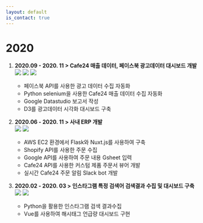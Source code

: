 ```yaml
---
layout: default
is_contact: true
---
```


# 2020

1. **2020.09 - 2020. 11 > Cafe24 매출 데이터, 페이스북 광고데이터 대시보드 개발**  <br>
	<img class="badge" src="https://img.shields.io/badge/Flask-000000?style=flat-square&amp;logo=Flask&amp;logoColor=white">
	<img class="badge" src="https://img.shields.io/badge/Vue-4FC08D?style=flat-square&amp;logo=Vue.js&amp;logoColor=white">
	<img class="badge" src="https://img.shields.io/badge/D3-F9A03C?style=flat-square&amp;logo=D3.js&amp;logoColor=white">

	- 페이스북 API를 사용한 광고 데이터 수집 자동화
	- Python selenium을 사용한 Cafe24 매출 데이터 수집 자동화
	- Google Datastudio 보고서 작성
	- D3를 광고데이터 시각화 대시보드 구축

1. **2020.06 - 2020. 11 > 사내 ERP 개발**  <br>
	<img class="badge" src="https://img.shields.io/badge/Flask-000000?style=flat-square&logo=Flask&logoColor=white">
	<img class="badge" src="https://img.shields.io/badge/Vue-4FC08D?style=flat-square&logo=Vue.js&logoColor=white">
	
	- AWS EC2 환경에서 Flask와 Nuxt.js를 사용하여 구축
	- Shopify API를 사용한 주문 수집
	- Google API를 사용하여 주문 내용 Gsheet 입력
	- Cafe24 API를 사용한 커스텀 제품 주문서 뷰어 개발
	- 실시간 Cafe24 주문 알림 Slack bot 개발	

1. **2020.02 - 2020. 03 > 인스타그램 특정 검색어 검색결과 수집 및 대시보드 구축** <br>
	<img class="badge" src="https://img.shields.io/badge/Flask-000000?style=flat-square&logo=Flask&logoColor=white">
	<img class="badge" src="https://img.shields.io/badge/React-0088CC?style=flat-square&logo=React&logoColor=white">

	- Python을 활용한 인스타그램 검색 결과수집
	- Vue를 사용하여 해시태그 언급량 대시보드 구현 

